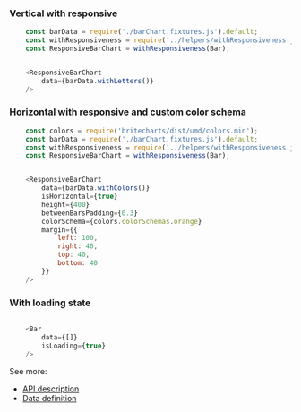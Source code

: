 ### Vertical with responsive
```js
    const barData = require('./barChart.fixtures.js').default;
    const withResponsiveness = require('../helpers/withResponsiveness.js').default;
    const ResponsiveBarChart = withResponsiveness(Bar);


    <ResponsiveBarChart
        data={barData.withLetters()}
    />
```

### Horizontal with responsive and custom color schema
```js
    const colors = require('britecharts/dist/umd/colors.min');
    const barData = require('./barChart.fixtures.js').default;
    const withResponsiveness = require('../helpers/withResponsiveness.js').default;
    const ResponsiveBarChart = withResponsiveness(Bar);


    <ResponsiveBarChart
        data={barData.withColors()}
        isHorizontal={true}
        height={400}
        betweenBarsPadding={0.3}
        colorSchema={colors.colorSchemas.orange}
        margin={{
            left: 100,
            right: 40,
            top: 40,
            bottom: 40
        }}
    />
```

### With loading state
```js

    <Bar
        data={[]}
        isLoading={true}
    />
```


See more:
* [API description][APILink]
* [Data definition][DataLink]



[APILink]: http://britecharts.github.io/britecharts/module-Bar.html
[DataLink]: http://britecharts.github.io/britecharts/global.html#BarChartData__anchor